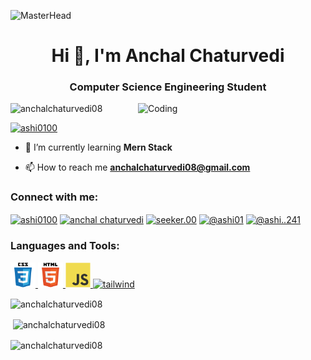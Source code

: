 ![MasterHead](https://user-images.githubusercontent.com/90236635/232446433-d5540fa2-fe28-4bb8-b929-cdb51fe61336.gif)
<h1 align="center">Hi 👋, I'm Anchal Chaturvedi</h1>
<h3 align="center">Computer Science Engineering Student</h3>
<img align="right" alt="Coding" width="300" src="https://img.freepik.com/free-vector/cute-girl-hacker-operating-laptop-cartoon-vector-icon-illustration-people-technology-isolated-flat_138676-9487.jpg?size=338&ext=jpg&ga=GA1.1.1700460183.1712102400&semt=ais">


<p align="left"> <img src="https://komarev.com/ghpvc/?username=anchalchaturvedi08&label=Profile%20views&color=0e75b6&style=flat" alt="anchalchaturvedi08" /> </p>

<p align="left"> <a href="https://twitter.com/ashi0100" target="blank"><img src="https://img.shields.io/twitter/follow/ashi0100?logo=twitter&style=for-the-badge" alt="ashi0100" /></a> </p>

- 🌱 I’m currently learning **Mern Stack**

- 📫 How to reach me **anchalchaturvedi08@gmail.com**

<h3 align="left">Connect with me:</h3>
<p align="left">
<a href="https://twitter.com/ashi0100" target="blank"><img align="center" src="https://raw.githubusercontent.com/rahuldkjain/github-profile-readme-generator/master/src/images/icons/Social/twitter.svg" alt="ashi0100" height="30" width="40" /></a>
<a href="https://linkedin.com/in/anchal chaturvedi" target="blank"><img align="center" src="https://raw.githubusercontent.com/rahuldkjain/github-profile-readme-generator/master/src/images/icons/Social/linked-in-alt.svg" alt="anchal chaturvedi" height="30" width="40" /></a>
<a href="https://instagram.com/starysphere.0" target="blank"><img align="center" src="https://raw.githubusercontent.com/rahuldkjain/github-profile-readme-generator/master/src/images/icons/Social/instagram.svg" alt="seeker.00" height="30" width="40" /></a>
<a href="https://hashnode.com/@ashi01" target="blank"><img align="center" src="https://raw.githubusercontent.com/rahuldkjain/github-profile-readme-generator/master/src/images/icons/Social/hashnode.svg" alt="@ashi01" height="30" width="40" /></a>
<a href="https://www.youtube.com/c/@ashi..241" target="blank"><img align="center" src="https://raw.githubusercontent.com/rahuldkjain/github-profile-readme-generator/master/src/images/icons/Social/youtube.svg" alt="@ashi..241" height="30" width="40" /></a>
</p>

<h3 align="left">Languages and Tools:</h3>
<p align="left"> <a href="https://www.w3schools.com/css/" target="_blank" rel="noreferrer"> <img src="https://raw.githubusercontent.com/devicons/devicon/master/icons/css3/css3-original-wordmark.svg" alt="css3" width="40" height="40"/> </a> <a href="https://www.w3.org/html/" target="_blank" rel="noreferrer"> <img src="https://raw.githubusercontent.com/devicons/devicon/master/icons/html5/html5-original-wordmark.svg" alt="html5" width="40" height="40"/> </a> <a href="https://developer.mozilla.org/en-US/docs/Web/JavaScript" target="_blank" rel="noreferrer"> <img src="https://raw.githubusercontent.com/devicons/devicon/master/icons/javascript/javascript-original.svg" alt="javascript" width="40" height="40"/> </a> <a href="https://tailwindcss.com/" target="_blank" rel="noreferrer"> <img src="https://www.vectorlogo.zone/logos/tailwindcss/tailwindcss-icon.svg" alt="tailwind" width="40" height="40"/> </a> </p>

<p><img align="center" src="https://github-readme-stats.vercel.app/api/top-langs?username=anchalchaturvedi08&show_icons=true&locale=en&layout=compact" alt="anchalchaturvedi08" /></p>

<p>&nbsp;<img align="center" src="https://github-readme-stats.vercel.app/api?username=anchalchaturvedi08&show_icons=true&locale=en" alt="anchalchaturvedi08" /></p>

<p><img align="center" src="https://github-readme-streak-stats.herokuapp.com/?user=anchalchaturvedi08&" alt="anchalchaturvedi08" /></p>
